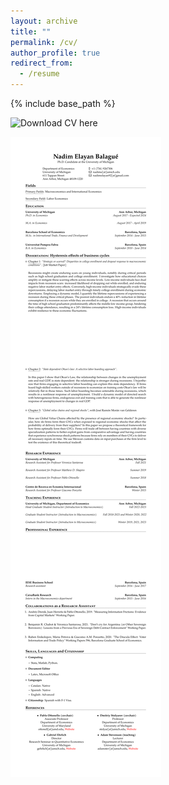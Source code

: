 ```yaml
---
layout: archive
title: ""
permalink: /cv/
author_profile: true
redirect_from:
  - /resume
---
```


{% include base_path %}

![Download CV here](https://drive.google.com/file/d/1PWyxzNVv3R9QnfaeGsiRbrZ0Rs3nCZb1/view?usp=drive_link)

![](CV_Nadim.png)
